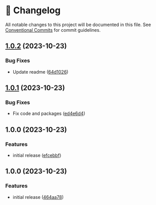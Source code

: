 <!-- markdownlint-disable --><!-- textlint-disable -->

# 📓 Changelog

All notable changes to this project will be documented in this file. See
[Conventional Commits](https://conventionalcommits.org) for commit guidelines.

## [1.0.2](https://github.com/JKostov/sanity-plugin-color-picker-v3/compare/v1.0.1...v1.0.2) (2023-10-23)

### Bug Fixes

- Update readme ([64d1026](https://github.com/JKostov/sanity-plugin-color-picker-v3/commit/64d10260b753d3b16c8679b4e7945fd6a35b134d))

## [1.0.1](https://github.com/JKostov/sanity-plugin-color-picker-v3/compare/v1.0.0...v1.0.1) (2023-10-23)

### Bug Fixes

- Fix code and packages ([ed4e6d4](https://github.com/JKostov/sanity-plugin-color-picker-v3/commit/ed4e6d44751033bc342774d3ed00896aafab32c9))

## 1.0.0 (2023-10-23)

### Features

- initial release ([efcebbf](https://github.com/JKostov/sanity-plugin-color-picker-v3/commit/efcebbffd85dde81913d0f629de2247a75792adc))

## 1.0.0 (2023-10-23)

### Features

- initial release ([464aa78](https://github.com/JKostov/sanity-plugin-color-picker-v3/commit/464aa784adf9aba585c6ebfa64559da4aa579beb))
